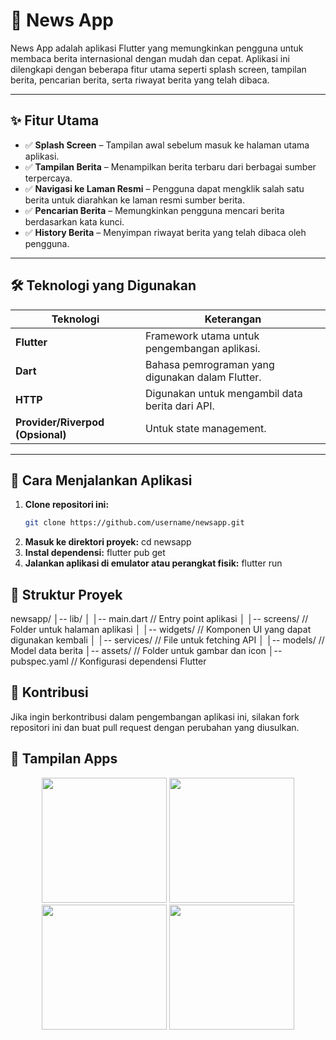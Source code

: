 # 📱 News App

News App adalah aplikasi Flutter yang memungkinkan pengguna untuk membaca berita internasional dengan mudah dan cepat. Aplikasi ini dilengkapi dengan beberapa fitur utama seperti splash screen, tampilan berita, pencarian berita, serta riwayat berita yang telah dibaca.

---

## ✨ Fitur Utama

- ✅ **Splash Screen** – Tampilan awal sebelum masuk ke halaman utama aplikasi.  
- ✅ **Tampilan Berita** – Menampilkan berita terbaru dari berbagai sumber terpercaya.  
- ✅ **Navigasi ke Laman Resmi** – Pengguna dapat mengklik salah satu berita untuk diarahkan ke laman resmi sumber berita.  
- ✅ **Pencarian Berita** – Memungkinkan pengguna mencari berita berdasarkan kata kunci.  
- ✅ **History Berita** – Menyimpan riwayat berita yang telah dibaca oleh pengguna.  

---

## 🛠 Teknologi yang Digunakan

| Teknologi            | Keterangan                                      |
|----------------------|------------------------------------------------|
| **Flutter**         | Framework utama untuk pengembangan aplikasi.   |
| **Dart**            | Bahasa pemrograman yang digunakan dalam Flutter. |
| **HTTP**            | Digunakan untuk mengambil data berita dari API. |
| **Provider/Riverpod (Opsional)** | Untuk state management.           |

---

## 🚀 Cara Menjalankan Aplikasi

1. **Clone repositori ini:**  
   ```sh
   git clone https://github.com/username/newsapp.git
2. **Masuk ke direktori proyek:**
   cd newsapp
3. **Instal dependensi:**
   flutter pub get
4. **Jalankan aplikasi di emulator atau perangkat fisik:**
   flutter run

## 📂 Struktur Proyek
newsapp/ 
│-- lib/ 
│ │-- main.dart // Entry point aplikasi 
│ │-- screens/ // Folder untuk halaman aplikasi 
│ │-- widgets/ // Komponen UI yang dapat digunakan kembali 
│ │-- services/ // File untuk fetching API 
│ │-- models/ // Model data berita 
│-- assets/ // Folder untuk gambar dan icon 
│-- pubspec.yaml // Konfigurasi dependensi Flutter

## 🤝 Kontribusi
Jika ingin berkontribusi dalam pengembangan aplikasi ini, silakan fork repositori ini dan buat pull request dengan perubahan yang diusulkan.

## 📱 Tampilan Apps
<p align="center">
  <img src="assets/ss/splah_screen.jpg" width="200">
  <img src="assets/ss/news.jpg" width="200">
  <img src="assets/ss/search.jpg" width="200">
  <img src="assets/ss/read_history.jpg" width="200">
</p>
